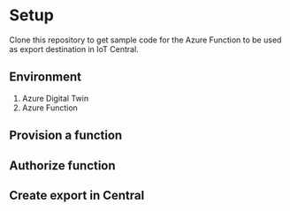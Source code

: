 # Setup
Clone this repository to get sample code for the Azure Function to be used as export destination in IoT Central.


## Environment
1. Azure Digital Twin
2. Azure Function

## Provision a function


## Authorize function

## Create export in Central

##